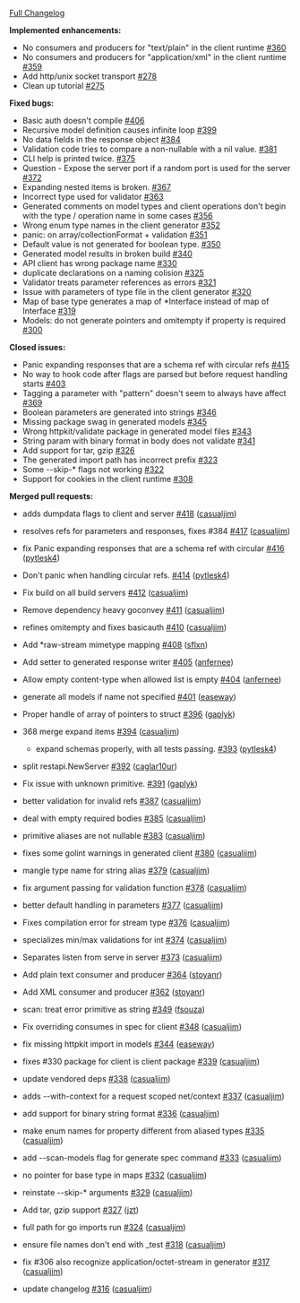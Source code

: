 [Full Changelog](https://github.com/circl-dev/go-swagger/compare/0.4.0...0.5.0)

**Implemented enhancements:**

- No consumers and producers for "text/plain" in the client runtime [#360](https://github.com/circl-dev/go-swagger/issues/360)
- No consumers and producers for "application/xml" in the client runtime [#359](https://github.com/circl-dev/go-swagger/issues/359)
- Add http/unix socket transport [#278](https://github.com/circl-dev/go-swagger/issues/278)
- Clean up tutorial [#275](https://github.com/circl-dev/go-swagger/issues/275)

**Fixed bugs:**

- Basic auth doesn't compile [#406](https://github.com/circl-dev/go-swagger/issues/406)
- Recursive model definition causes infinite loop [#399](https://github.com/circl-dev/go-swagger/issues/399)
- No data fields in the response object [#384](https://github.com/circl-dev/go-swagger/issues/384)
- Validation code tries to compare a non-nullable with a nil value. [#381](https://github.com/circl-dev/go-swagger/issues/381)
- CLI help is printed twice. [#375](https://github.com/circl-dev/go-swagger/issues/375)
- Question - Expose the server port if a random port is used for the server  [#372](https://github.com/circl-dev/go-swagger/issues/372)
- Expanding nested items is broken. [#367](https://github.com/circl-dev/go-swagger/issues/367)
- Incorrect type used for validator [#363](https://github.com/circl-dev/go-swagger/issues/363)
- Generated comments on model types and client operations don't begin with the type / operation name in some cases [#356](https://github.com/circl-dev/go-swagger/issues/356)
- Wrong enum type names in the client generator [#352](https://github.com/circl-dev/go-swagger/issues/352)
- panic: on array/collectionFormat + validation [#351](https://github.com/circl-dev/go-swagger/issues/351)
- Default value is not generated for boolean type. [#350](https://github.com/circl-dev/go-swagger/issues/350)
- Generated model results in broken build [#340](https://github.com/circl-dev/go-swagger/issues/340)
- API client has wrong package name [#330](https://github.com/circl-dev/go-swagger/issues/330)
- duplicate declarations on a naming colision [#325](https://github.com/circl-dev/go-swagger/issues/325)
- Validator treats parameter references as errors [#321](https://github.com/circl-dev/go-swagger/issues/321)
- Issue with parameters of type file in the client generator [#320](https://github.com/circl-dev/go-swagger/issues/320)
- Map of base type generates a map of *Interface instead of map of Interface [#319](https://github.com/circl-dev/go-swagger/issues/319)
- Models: do not generate pointers and omitempty if property is required [#300](https://github.com/circl-dev/go-swagger/issues/300)

**Closed issues:**

- Panic expanding responses that are a schema ref with circular refs [#415](https://github.com/circl-dev/go-swagger/issues/415)
- No way to hook code after flags are parsed but before request handling starts [#403](https://github.com/circl-dev/go-swagger/issues/403)
- Tagging a parameter with "pattern" doesn't seem to always have affect [#369](https://github.com/circl-dev/go-swagger/issues/369)
- Boolean parameters are generated into strings [#346](https://github.com/circl-dev/go-swagger/issues/346)
- Missing package swag in generated models [#345](https://github.com/circl-dev/go-swagger/issues/345)
- Wrong httpkit/validate package in generated model files [#343](https://github.com/circl-dev/go-swagger/issues/343)
- String param with binary format in body does not validate [#341](https://github.com/circl-dev/go-swagger/issues/341)
- Add support for tar, gzip [#326](https://github.com/circl-dev/go-swagger/issues/326)
- The generated import path has incorrect prefix [#323](https://github.com/circl-dev/go-swagger/issues/323)
- Some --skip-* flags not working [#322](https://github.com/circl-dev/go-swagger/issues/322)
- Support for cookies in the client runtime [#308](https://github.com/circl-dev/go-swagger/issues/308)

**Merged pull requests:**

- adds dumpdata flags to client and server [#418](https://github.com/circl-dev/go-swagger/pull/418) ([casualjim](https://github.com/casualjim))
- resolves refs for parameters and responses, fixes #384 [#417](https://github.com/circl-dev/go-swagger/pull/417) ([casualjim](https://github.com/casualjim))
- fix Panic expanding responses that are a schema ref with circular [#416](https://github.com/circl-dev/go-swagger/pull/416) ([pytlesk4](https://github.com/pytlesk4))
- Don't panic when handling circular refs. [#414](https://github.com/circl-dev/go-swagger/pull/414) ([pytlesk4](https://github.com/pytlesk4))
- Fix build on all build servers [#412](https://github.com/circl-dev/go-swagger/pull/412) ([casualjim](https://github.com/casualjim))
- Remove dependency heavy goconvey [#411](https://github.com/circl-dev/go-swagger/pull/411) ([casualjim](https://github.com/casualjim))
- refines omitempty and fixes basicauth [#410](https://github.com/circl-dev/go-swagger/pull/410) ([casualjim](https://github.com/casualjim))
- Add *raw-stream mimetype mapping [#408](https://github.com/circl-dev/go-swagger/pull/408) ([sflxn](https://github.com/sflxn))
- Add setter to generated response writer [#405](https://github.com/circl-dev/go-swagger/pull/405) ([anfernee](https://github.com/anfernee))
- Allow empty content-type when allowed list is empty [#404](https://github.com/circl-dev/go-swagger/pull/404) ([anfernee](https://github.com/anfernee))
- generate all models if name not specified [#401](https://github.com/circl-dev/go-swagger/pull/401) ([easeway](https://github.com/easeway))
- Proper handle of array of pointers to struct [#396](https://github.com/circl-dev/go-swagger/pull/396) ([gaplyk](https://github.com/gaplyk))
- 368 merge expand items [#394](https://github.com/circl-dev/go-swagger/pull/394) ([casualjim](https://github.com/casualjim))

  - expand schemas properly, with all tests passing. [#393](https://github.com/circl-dev/go-swagger/pull/393) ([pytlesk4](https://github.com/pytlesk4))

- split restapi.NewServer [#392](https://github.com/circl-dev/go-swagger/pull/392) ([caglar10ur](https://github.com/caglar10ur))
- Fix issue with unknown primitive. [#391](https://github.com/circl-dev/go-swagger/pull/391) ([gaplyk](https://github.com/gaplyk))
- better validation for invalid refs [#387](https://github.com/circl-dev/go-swagger/pull/387) ([casualjim](https://github.com/casualjim))
- deal with empty required bodies [#385](https://github.com/circl-dev/go-swagger/pull/385) ([casualjim](https://github.com/casualjim))
- primitive aliases are not nullable [#383](https://github.com/circl-dev/go-swagger/pull/383) ([casualjim](https://github.com/casualjim))
- fixes some golint warnings in generated client [#380](https://github.com/circl-dev/go-swagger/pull/380) ([casualjim](https://github.com/casualjim))
- mangle type name for string alias [#379](https://github.com/circl-dev/go-swagger/pull/379) ([casualjim](https://github.com/casualjim))
- fix argument passing for validation function [#378](https://github.com/circl-dev/go-swagger/pull/378) ([casualjim](https://github.com/casualjim))
- better default handling in parameters [#377](https://github.com/circl-dev/go-swagger/pull/377) ([casualjim](https://github.com/casualjim))
- Fixes compilation error for stream type [#376](https://github.com/circl-dev/go-swagger/pull/376) ([casualjim](https://github.com/casualjim))
- specializes min/max validations for int [#374](https://github.com/circl-dev/go-swagger/pull/374) ([casualjim](https://github.com/casualjim))
- Separates listen from serve in server [#373](https://github.com/circl-dev/go-swagger/pull/373) ([casualjim](https://github.com/casualjim))
- Add plain text consumer and producer [#364](https://github.com/circl-dev/go-swagger/pull/364) ([stoyanr](https://github.com/stoyanr))
- Add XML consumer and producer [#362](https://github.com/circl-dev/go-swagger/pull/362) ([stoyanr](https://github.com/stoyanr))
- scan: treat error primitive as string [#349](https://github.com/circl-dev/go-swagger/pull/349) ([fsouza](https://github.com/fsouza))
- Fix overriding consumes in spec for client [#348](https://github.com/circl-dev/go-swagger/pull/348) ([casualjim](https://github.com/casualjim))
- fix missing httpkit import in models [#344](https://github.com/circl-dev/go-swagger/pull/344) ([easeway](https://github.com/easeway))
- fixes #330 package for client is client package [#339](https://github.com/circl-dev/go-swagger/pull/339) ([casualjim](https://github.com/casualjim))
- update vendored deps [#338](https://github.com/circl-dev/go-swagger/pull/338) ([casualjim](https://github.com/casualjim))
- adds --with-context for a request scoped net/context [#337](https://github.com/circl-dev/go-swagger/pull/337) ([casualjim](https://github.com/casualjim))
- add support for binary string format [#336](https://github.com/circl-dev/go-swagger/pull/336) ([casualjim](https://github.com/casualjim))
- make enum names for property different from aliased types [#335](https://github.com/circl-dev/go-swagger/pull/335) ([casualjim](https://github.com/casualjim))
- add --scan-models flag for generate spec command [#333](https://github.com/circl-dev/go-swagger/pull/333) ([casualjim](https://github.com/casualjim))
- no pointer for base type in maps [#332](https://github.com/circl-dev/go-swagger/pull/332) ([casualjim](https://github.com/casualjim))
- reinstate --skip-* arguments [#329](https://github.com/circl-dev/go-swagger/pull/329) ([casualjim](https://github.com/casualjim))
- Add tar, gzip support [#327](https://github.com/circl-dev/go-swagger/pull/327) ([jzt](https://github.com/jzt))
- full path for go imports run [#324](https://github.com/circl-dev/go-swagger/pull/324) ([casualjim](https://github.com/casualjim))
- ensure file names don't end with _test [#318](https://github.com/circl-dev/go-swagger/pull/318) ([casualjim](https://github.com/casualjim))
- fix #306 also recognize application/octet-stream in generator [#317](https://github.com/circl-dev/go-swagger/pull/317) ([casualjim](https://github.com/casualjim))
- update changelog [#316](https://github.com/circl-dev/go-swagger/pull/316) ([casualjim](https://github.com/casualjim))

